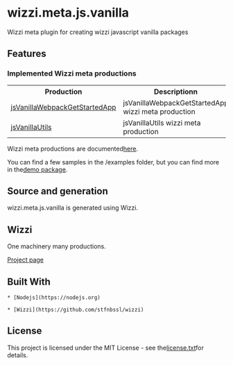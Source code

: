 # wizzi.meta.js.vanilla

Wizzi meta plugin for creating wizzi javascript vanilla packages


## Features
### Implemented Wizzi meta productions

<table>
<tr>
<th>Production<th>Descriptionn</tr>
<tr>
<td>
<a href https://github.com//wizzi.meta.js.vanilla/tree/master/.wizzi/ittf/lib/wizzi/productions/jsVanillaWebpackGetStartedApp.wfproduction.ittf>jsVanillaWebpackGetStartedApp</a><td>jsVanillaWebpackGetStartedApp wizzi meta production</td>
</tr>
<tr>
<td>
<a href https://github.com//wizzi.meta.js.vanilla/tree/master/.wizzi/ittf/lib/wizzi/productions/jsVanillaUtils.wfproduction.ittf>jsVanillaUtils</a><td>jsVanillaUtils wizzi meta production</td>
</tr>
</table>



<p>Wizzi meta productions are documented<a href="https://stfnbssl.github.io/wizzi/docs/wizziplugins.html">here</a>.</p>



<p>You can find a few samples in the /examples folder, but you can find more in the<a href="https://github.com/wizzifactory/wizzi/tree/master/packages/wizzi-demo/.wizzi/ittf/examples/advanced/plugins">demo package</a>.</p>

## Source and generation
wizzi.meta.js.vanilla is generated using Wizzi.


## Wizzi

One machinery many productions.



<p><a href="https://stfnbssl.github.io/wizzi">Project page</a></p>

## Built With
    * [Nodejs](https://nodejs.org)
    
    * [Wizzi](https://github.com/stfnbssl/wizzi)
    

## License

<p>This project is licensed under the MIT License - see the<a href="license.txt">license.txt</a>for details.</p>

